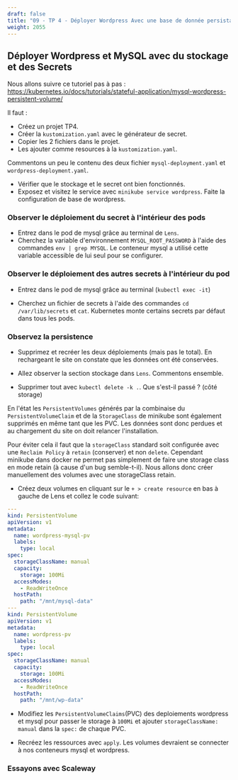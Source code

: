 ```yaml
---
draft: false
title: "09 - TP 4 - Déployer Wordpress Avec une base de donnée persistante"
weight: 2055
---
```


<!-- FIXME: éviter k8s -->

## Déployer Wordpress et MySQL avec du stockage et des Secrets

Nous allons suivre ce tutoriel pas à pas : https://kubernetes.io/docs/tutorials/stateful-application/mysql-wordpress-persistent-volume/

Il faut :
- Créez un projet TP4.
- Créer la `kustomization.yaml` avec le générateur de secret.
- Copier les 2 fichiers dans le projet.
- Les ajouter comme resources à la `kustomization.yaml`.

Commentons un peu le contenu des deux fichier `mysql-deployment.yaml` et `wordpress-deployment.yaml`.

- Vérifier que le stockage et le secret ont bien fonctionnés.
- Exposez et visitez le service avec `minikube service wordpress`. Faite la configuration de base de wordpress.

### Observer le déploiement du secret à l'intérieur des pods

- Entrez dans le pod de mysql grâce au terminal de `Lens`.
- Cherchez la variable d'environnement `MYSQL_ROOT_PASSWORD` à l'aide des commandes `env | grep MYSQL`. Le conteneur mysql a utilisé cette variable accessible de lui seul pour se configurer.

### Observer le déploiement des autres secrets à l'intérieur du pod

- Entrez dans le pod de mysql grâce au terminal (`kubectl exec -it`)
 <!-- de `Lens`. -->
- Cherchez un fichier de secrets à l'aide des commandes `cd /var/lib/secrets` et `cat`. Kubernetes monte certains secrets par défaut dans tous les pods.


### Observez la persistence

- Supprimez et recréer les deux déploiements (mais pas le total). En rechargeant le site on constate que les données ont été conservées.

- Allez observer la section stockage dans `Lens`. Commentons ensemble.

- Supprimer tout avec `kubectl delete -k .`. Que s'est-il passé ? (côté storage)

En l'état les `PersistentVolumes` générés par la combinaise du `PersistentVolumeClaim` et de la `StorageClass` de minikube sont également supprimés en même tant que les PVC. Les données sont donc perdues et au chargement du site on doit relancer l'installation.

Pour éviter cela il faut que la `storageClass` standard soit configurée avec une `Reclaim Policy` à `retain` (conserver) et non `delete`. Cependant minikube dans docker ne permet pas simplement de faire une storage class en mode retain (à cause d'un bug semble-t-il). Nous allons donc créer manuellement des volumes avec une storageClass retain.

- Créez deux volumes en cliquant sur le `+ > create resource` en bas à gauche de Lens et collez le code suivant:

```yaml
---
kind: PersistentVolume
apiVersion: v1
metadata:
  name: wordpress-mysql-pv
  labels:
    type: local
spec:
  storageClassName: manual
  capacity:
    storage: 100Mi
  accessModes:
    - ReadWriteOnce
  hostPath:
    path: "/mnt/mysql-data"
---
kind: PersistentVolume
apiVersion: v1
metadata:
  name: wordpress-pv
  labels:
    type: local
spec:
  storageClassName: manual
  capacity:
    storage: 100Mi
  accessModes:
    - ReadWriteOnce
  hostPath:
    path: "/mnt/wp-data"
```

- Modifiez les `PersistentVolumeClaims`(PVC) des deploiements wordpress et mysql pour passer le storage à `100Mi` et ajouter `storageClassName: manual` dans la `spec:` de chaque PVC.

- Recréez les ressources avec `apply`. Les volumes devraient se connecter à nos conteneurs mysql et wordpress.

### Essayons avec Scaleway



<!-- - https://cloud.google.com/kubernetes-engine/docs/tutorials/persistent-disk/
- https://github.com/GoogleCloudPlatform/kubernetes-workshops/blob/master/state/local.md
- https://github.com/kubernetes/examples/blob/master/staging/persistent-volume-provisioning/README.md -->

<!-- TODO: add configmap for wordpress ou alors tp mysql avec configmaps -->

